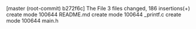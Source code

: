 [master (root-commit) b272f6c] The File
 3 files changed, 186 insertions(+)
 create mode 100644 README.md
 create mode 100644 _printf.c
 create mode 100644 main.h
